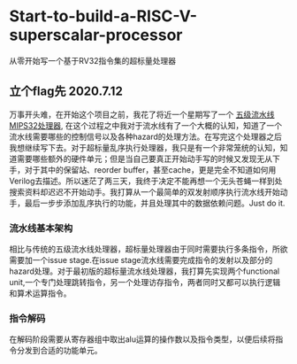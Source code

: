 # Start-to-build-a-RISC-V-superscalar-processor
从零开始写一个基于RV32指令集的超标量处理器
## 立个flag先 2020.7.12
万事开头难，在开始这个项目之前，我花了将近一个星期写了一个 [五级流水线MIPS32处理器](), 在这个过程之中我对于流水线有了一个大概的认知，知道了一个流水线需要哪些的控制信号以及各种hazard的处理方法。在写完这个处理器之后我想继续写下去。对于超标量乱序执行处理器，我只是有一个非常笼统的认知，知道需要哪些额外的硬件单元；但是当自己要真正开始动手写的时候又发现无从下手，对于其中的保留站、reorder buffer，甚至cache，更是完全不知道如何用Verilog去描述。所以迷茫了两三天，我终于决定不能再想一个无头苍蝇一样到处搜索资料却迟迟不开始动手。我打算从一个最简单的双发射顺序执行流水线开始动手，最后一步步添加乱序执行的功能，并且处理其中的数据依赖问题。Just do it.
### 流水线基本架构
相比与传统的五级流水线处理器，超标量处理器由于同时需要执行多条指令，所欲需要加一个issue stage.在issue stage流水线需要完成指令的发射以及部分的hazard处理。对于最初版的超标量流水线处理器，我打算先实现两个functional unit,一个专门处理跳转指令，另一个处理访存指令，两者同时又都可以执行逻辑和算术运算指令。
### 指令解码
在解码阶段需要从寄存器组中取出alu运算的操作数以及指令类型，以便后续将指令分发到合适的功能单元。
